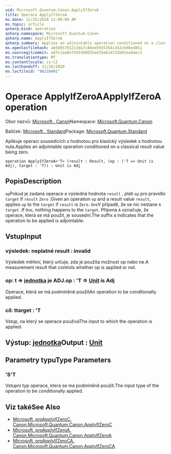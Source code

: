 ```yaml
---
uid: Microsoft.Quantum.Canon.ApplyIfZeroA
title: Operace ApplyIfZeroA
ms.date: 11/25/2020 12:00:00 AM
ms.topic: article
qsharp.kind: operation
qsharp.namespace: Microsoft.Quantum.Canon
qsharp.name: ApplyIfZeroA
qsharp.summary: Applies an adjointable operation conditioned on a classical result value being zero.
ms.openlocfilehash: ab5b05791213da7c8bee5915764c342cb0bed851
ms.sourcegitcommit: a87c1aa8e7453360025e47ba614f25b02ea84ec3
ms.translationtype: MT
ms.contentlocale: cs-CZ
ms.lasthandoff: 11/26/2020
ms.locfileid: "96218491"
---
```

# <a name="applyifzeroa-operation"></a><span data-ttu-id="b03ed-102">Operace ApplyIfZeroA</span><span class="sxs-lookup"><span data-stu-id="b03ed-102">ApplyIfZeroA operation</span></span>

<span data-ttu-id="b03ed-103">Obor názvů: [Microsoft.. Canon](xref:Microsoft.Quantum.Canon)</span><span class="sxs-lookup"><span data-stu-id="b03ed-103">Namespace: [Microsoft.Quantum.Canon](xref:Microsoft.Quantum.Canon)</span></span>

<span data-ttu-id="b03ed-104">Balíček: [Microsoft.. Standard](https://nuget.org/packages/Microsoft.Quantum.Standard)</span><span class="sxs-lookup"><span data-stu-id="b03ed-104">Package: [Microsoft.Quantum.Standard](https://nuget.org/packages/Microsoft.Quantum.Standard)</span></span>


<span data-ttu-id="b03ed-105">Aplikuje operaci sousedících s hodnotou pro klasický výsledek s hodnotou nula.</span><span class="sxs-lookup"><span data-stu-id="b03ed-105">Applies an adjointable operation conditioned on a classical result value being zero.</span></span>

```qsharp
operation ApplyIfZeroA<'T> (result : Result, (op : ('T => Unit is Adj), target : 'T)) : Unit is Adj
```


## <a name="description"></a><span data-ttu-id="b03ed-106">Popis</span><span class="sxs-lookup"><span data-stu-id="b03ed-106">Description</span></span>

<span data-ttu-id="b03ed-107">`op`Pokud je zadaná operace a výsledná hodnota `result` , platí `op` pro pravidlo `target` if `result` `Zero` .</span><span class="sxs-lookup"><span data-stu-id="b03ed-107">Given an operation `op` and a result value `result`, applies `op` to the `target` if `result` is `Zero`.</span></span> <span data-ttu-id="b03ed-108">`One`V případě, že se nic nestane s `target` .</span><span class="sxs-lookup"><span data-stu-id="b03ed-108">If `One`, nothing happens to the `target`.</span></span>
<span data-ttu-id="b03ed-109">Přípona `A` označuje, že operace, která se má použít, je sousední.</span><span class="sxs-lookup"><span data-stu-id="b03ed-109">The suffix `A` indicates that the operation to be applied is adjointable.</span></span>

## <a name="input"></a><span data-ttu-id="b03ed-110">Vstup</span><span class="sxs-lookup"><span data-stu-id="b03ed-110">Input</span></span>

### <a name="result--__invalidresult__"></a><span data-ttu-id="b03ed-111">výsledek: __neplatné <Result>__</span><span class="sxs-lookup"><span data-stu-id="b03ed-111">result : __invalid<Result>__</span></span>

<span data-ttu-id="b03ed-112">Výsledek měření, který určuje, zda je použita možnost op nebo ne.</span><span class="sxs-lookup"><span data-stu-id="b03ed-112">A measurement result that controls whether op is applied or not.</span></span>


### <a name="op--t--unit--is-adj"></a><span data-ttu-id="b03ed-113">op: t => [jednotka](xref:microsoft.quantum.lang-ref.unit)  je ADJ.</span><span class="sxs-lookup"><span data-stu-id="b03ed-113">op : 'T => [Unit](xref:microsoft.quantum.lang-ref.unit)  is Adj</span></span>

<span data-ttu-id="b03ed-114">Operace, která se má podmíněně použít</span><span class="sxs-lookup"><span data-stu-id="b03ed-114">An operation to be conditionally applied.</span></span>


### <a name="target--t"></a><span data-ttu-id="b03ed-115">cíl: t</span><span class="sxs-lookup"><span data-stu-id="b03ed-115">target : 'T</span></span>

<span data-ttu-id="b03ed-116">Vstup, na který se operace používá</span><span class="sxs-lookup"><span data-stu-id="b03ed-116">The input to which the operation is applied.</span></span>



## <a name="output--unit"></a><span data-ttu-id="b03ed-117">Výstup: [jednotka](xref:microsoft.quantum.lang-ref.unit)</span><span class="sxs-lookup"><span data-stu-id="b03ed-117">Output : [Unit](xref:microsoft.quantum.lang-ref.unit)</span></span>



## <a name="type-parameters"></a><span data-ttu-id="b03ed-118">Parametry typu</span><span class="sxs-lookup"><span data-stu-id="b03ed-118">Type Parameters</span></span>

### <a name="t"></a><span data-ttu-id="b03ed-119">'S</span><span class="sxs-lookup"><span data-stu-id="b03ed-119">'T</span></span>

<span data-ttu-id="b03ed-120">Vstupní typ operace, která se má podmíněně použít.</span><span class="sxs-lookup"><span data-stu-id="b03ed-120">The input type of the operation to be conditionally applied.</span></span>

## <a name="see-also"></a><span data-ttu-id="b03ed-121">Viz také</span><span class="sxs-lookup"><span data-stu-id="b03ed-121">See Also</span></span>

- [<span data-ttu-id="b03ed-122">Microsoft. proApplyIfZeroC. Canon.</span><span class="sxs-lookup"><span data-stu-id="b03ed-122">Microsoft.Quantum.Canon.ApplyIfZeroC</span></span>](xref:Microsoft.Quantum.Canon.ApplyIfZeroC)
- [<span data-ttu-id="b03ed-123">Microsoft. proApplyIfZeroA. Canon.</span><span class="sxs-lookup"><span data-stu-id="b03ed-123">Microsoft.Quantum.Canon.ApplyIfZeroA</span></span>](xref:Microsoft.Quantum.Canon.ApplyIfZeroA)
- [<span data-ttu-id="b03ed-124">Microsoft. proApplyIfZeroCA. Canon.</span><span class="sxs-lookup"><span data-stu-id="b03ed-124">Microsoft.Quantum.Canon.ApplyIfZeroCA</span></span>](xref:Microsoft.Quantum.Canon.ApplyIfZeroCA)